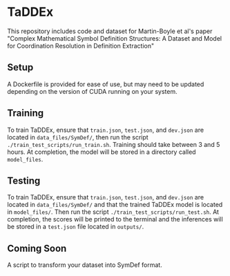 # TaDDEx

This repository includes code and dataset for Martin-Boyle et al's paper "Complex Mathematical Symbol Definition Structures: A Dataset and Model for Coordination Resolution in Definition Extraction"

## Setup
A Dockerfile is provided for ease of use, but may need to be updated depending on the version of CUDA running on your system.

## Training 
To train TaDDEx, ensure that `train.json`, `test.json`, and `dev.json` are located in `data_files/SymDef/`, then run the script `./train_test_scripts/run_train.sh`. Training should take between 3 and 5 hours. At completion, the model will be stored in a directory called `model_files`.

## Testing
To train TaDDEx, ensure that `train.json`, `test.json`, and `dev.json` are located in `data_files/SymDef/` and that the trained TaDDEx model is located in `model_files/`. Then run the script `./train_test_scripts/run_test.sh`. At completion, the scores will be printed to the terminal and the inferences will be stored in a `test.json` file located in `outputs/`.

## Coming Soon
A script to transform your dataset into SymDef format.
